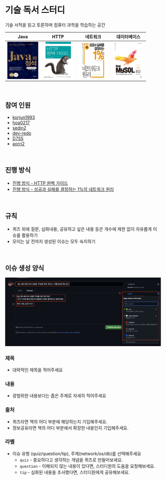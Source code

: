# 기술 독서 스터디

기술 서적을 읽고 토론하며 컴퓨터 과학을 학습하는 공간

| Java                                                 | HTTP                                                      | 네트워크                                                    | 데이터베이스                                                     |
|------------------------------------------------------|-----------------------------------------------------------|---------------------------------------------------------|------------------------------------------------------------|
| <img src="image/java.jpeg" width="100" height="120"> | <img src="image/httpguide.jpeg" width="100" height="120"> | <img src="image/network.jpeg" width="100" height="120"> | <img src="image/real_mysql.jpeg" width="100" height="120"> |

<br/>

## 참여 인원

- [korjun1993](https://github.com/korjun1993)
- [hoa0217](https://github.com/hoa0217)
- [sedin2](https://github.com/sedin2)
- [dev-redo](https://github.com/dev-redo)
- [D7S5](https://github.com/D7S5)
- [aorri2](https://github.com/aorri2)

<br/>

## 진행 방식

- [진행 방식 - HTTP 완벽 가이드](https://github.com/korjun1993/cs-book-study/wiki/HTTP-%EC%99%84%EB%B2%BD%EA%B0%80%EC%9D%B4%EB%93%9C-%EC%8A%A4%ED%84%B0%EB%94%94)
- [진행 방식 - 성공과 실패를 결정하는 1%의 네트워크 원리](https://github.com/korjun1993/cs-book-study/wiki/%EC%84%B1%EA%B3%B5%EA%B3%BC-%EC%8B%A4%ED%8C%A8%EB%A5%BC-%EA%B2%B0%EC%A0%95%ED%95%98%EB%8A%94-1%25%EC%9D%98-%EB%84%A4%ED%8A%B8%EC%9B%8C%ED%81%AC-%EC%9B%90%EB%A6%AC)

<br/>

## 규칙

- 퀴즈 외에 질문, 심화내용, 공유하고 싶은 내용 등은 개수에 제한 없이 자유롭게 이슈를 활용하기
- 모이는 날 전까지 생성된 이슈는 모두 숙지하기

<br/>

## 이슈 생성 양식

![img.png](image/issue_rule.png)

### 제목

- 대략적인 제목을 적어주세요

### 내용

- 광범위한 내용보다는 좁은 주제로 자세히 적어주세요

### 출처

- 퀴즈라면 책의 어디 부분에 해당하는지 기입해주세요.
- 정보공유라면 책의 어디 부분에서 확장한 내용인지 기입해주세요.

### 라벨

- 이슈 유형 (quiz/question/tip), 주제(network/os/db)를 선택해주세요
    - `quiz` - 중요하다고 생각하는 개념을 퀴즈로 만들어보세요.
    - `question` - 이해되지 않는 내용이 있다면, 스터디원의 도움을 요청해보세요.
    - `tip` - 심화된 내용을 조사했다면, 스터디원에게 공유해보세요.
